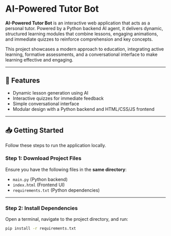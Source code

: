 # AI-Powered Tutor Bot

**AI-Powered Tutor Bot** is an interactive web application that acts as a personal tutor. Powered by a Python backend AI agent, it delivers dynamic, structured learning modules that combine lessons, engaging animations, and immediate quizzes to reinforce comprehension and key concepts.

This project showcases a modern approach to education, integrating active learning, formative assessments, and a conversational interface to make learning effective and engaging.

---

## 🚀 Features

- Dynamic lesson generation using AI
- Interactive quizzes for immediate feedback
- Simple conversational interface
- Modular design with a Python backend and HTML/CSS/JS frontend

---

## 📥 Getting Started

Follow these steps to run the application locally.

### Step 1: Download Project Files

Ensure you have the following files in the **same directory**:

- `main.py` (Python backend)
- `index.html` (Frontend UI)
- `requirements.txt` (Python dependencies)

---

### Step 2: Install Dependencies

Open a terminal, navigate to the project directory, and run:

```bash
pip install -r requirements.txt
